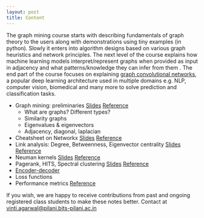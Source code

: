 ```yaml
---
layout: post
title: Content
---
```


The graph mining course starts with describing fundamentals of graph theory to the users along with demonstrations using tiny examples (in python). Slowly it enters into algorithm designs based on various graph heuristics and network principles. The next level of the course explains how machine learning models interpret/represent graphs when provided as input in adjacency and what patterns/knowledge they can infer from them . The end part of the course focuses on explaining [graph convolutional networks](https://tkipf.github.io/graph-convolutional-networks/), a popular deep learning architecture used in multiple domains e.g. NLP, computer vision, biomedical and many more to solve prediction and classification tasks.


- Graph mining: preliminaries  [Slides](https://vinti8776.github.io/graph-mining/) [Reference](https://vinti8776.github.io/graph-mining/)
   - What are graphs? Different types?
   - Similarity graphs
   - Eigenvalues & eigenvectors
   - Adjacency, diagonal, laplacian
- Cheatsheet on Networkx   [Slides](https://vinti8776.github.io/graph-mining/)  [Reference](https://vinti8776.github.io/graph-mining/)
- Link analysis: Degree, Betweenness, Eigenvector centrality  [Slides](https://vinti8776.github.io/graph-mining/) [Reference](https://vinti8776.github.io/graph-mining/)
- Neuman kernels  [Slides](https://vinti8776.github.io/graph-mining/) [Reference](https://vinti8776.github.io/graph-mining/)
- Pagerank, HITS, Spectral clustering  [Slides](https://vinti8776.github.io/graph-mining/) [Reference](https://vinti8776.github.io/graph-mining/)
- [Encoder-decoder](https://vinti8776.github.io/graph-mining/shallow-learning/)
- Loss functions
- Performance metrics [Reference](https://towardsdatascience.com/micro-macro-weighted-averages-of-f1-score-clearly-explained-b603420b292f#:~:text=The%20macro%2Daveraged%20F1%20score,regardless%20of%20their%20support%20values.)

If you wish, we are happy to receive contributions from past and ongoing registered class students to make these notes better. Contact at [vinti.agarwal@pilani.bits-pilani.ac.in](mailto:vinti.agarwal@pilani.bits-pilani.ac.in)


<!-- 
- Introduction to graph mining   [Slides](https://vinti8776.github.io/graph-mining/) [Reference](https://vinti8776.github.io/graph-mining/)
-->

<!--
<span class="newthought">These notes</span> form a concise introductory course on probabilistic graphical models{% include sidenote.html id="note-pgm" note="Probabilistic graphical models are a subfield of machine learning that studies how to describe and reason about the world in terms of probabilities." %}.
They are based on Stanford [CS228](https://cs228.stanford.edu/), and are written by [Volodymyr Kuleshov](http://www.stanford.edu/~kuleshov) and [Stefano Ermon](http://cs.stanford.edu/~ermon/), with the [help](https://github.com/ermongroup/cs228-notes/commits/master) of many students and course staff.
{% include marginnote.html id='mn-construction' note='The notes are still **under construction**! Although we have written up most of the material, you will probably find several typos. If you do, please let us know, or submit a pull request with your fixes to our [GitHub repository](https://github.com/ermongroup/cs228-notes).'%}
You too may help make these notes better by submitting your improvements to us via [GitHub](https://github.com/ermongroup/cs228-notes).

This course starts by introducing probabilistic graphical models from the very basics and concludes by explaining from first principles the [variational auto-encoder](extras/vae), an important probabilistic model that is also one of the most influential recent results in deep learning.

## Preliminaries

1. [Introduction](preliminaries/introduction/): What is probabilistic graphical modeling? Overview of the course.

2. [Review of probability theory](preliminaries/probabilityreview): Probability distributions. Conditional probability. Random variables (*under construction*).

3. [Real-world applications](preliminaries/applications): Image denoising. RNA structure prediction. Syntactic analysis of sentences. Optical character recognition. Language Modeling (*under construction*).

## Representation

1. [Bayesian networks](representation/directed/): Definitions. Representations via directed graphs. Independencies in directed models.

2. [Markov random fields](representation/undirected/): Undirected vs directed models. Independencies in undirected models. Conditional random fields.

## Inference

1. [Variable elimination](inference/ve/) The inference problem. Variable elimination. Complexity of inference.

2. [Belief propagation](inference/jt/): The junction tree algorithm. Exact inference in arbitrary graphs. Loopy Belief Propagation.

3. [MAP inference](inference/map/): Max-sum message passing. Graphcuts. Linear programming relaxations. Dual decomposition.

4. [Sampling-based inference](inference/sampling/): Monte-Carlo sampling. Forward Sampling. Rejection Sampling. Importance sampling. Markov Chain Monte-Carlo. Applications in inference.

5. [Variational inference](inference/variational/): Variational lower bounds. Mean Field. Marginal polytope and its relaxations.

## Learning

1. [Learning in directed models](learning/directed/): Maximum likelihood estimation. Learning theory basics. Maximum likelihood estimators for Bayesian networks.

2. [Learning in undirected models](learning/undirected/): Exponential families. Maximum likelihood estimation with gradient descent. Learning in CRFs

3. [Learning in latent variable models](learning/latent/): Latent variable models. Gaussian mixture models. Expectation maximization.

4. [Bayesian learning](learning/bayesian/): Bayesian paradigm. Conjugate priors. Examples (*under construction*).

5. [Structure learning](learning/structure/): Chow-Liu algorithm. Akaike information criterion. Bayesian information criterion. Bayesian structure learning (*under construction*).

## Bringing it all together

1. [The variational autoencoder](extras/vae): Deep generative models. The reparametrization trick. Learning latent visual representations.

2. [List of further readings](extras/readings): Structured support vector machines. Bayesian non-parametrics. -->
